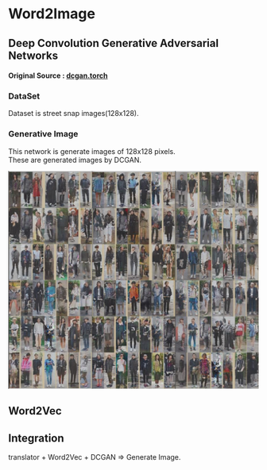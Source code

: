 # Word2Image

## Deep Convolution Generative Adversarial Networks

#### Original Source : [dcgan.torch](https://github.com/soumith/dcgan.torch)

### DataSet

Dataset is street snap images(128x128).

### Generative Image

This network is generate images of 128x128 pixels.    
These are generated images by DCGAN.

![images](sample_images/generate_samples.png)

## Word2Vec



## Integration

translator + Word2Vec + DCGAN => Generate Image.
